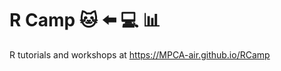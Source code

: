 # R Camp :cat: :arrow_left: :computer: :bar_chart:

R tutorials and workshops at https://MPCA-air.github.io/RCamp
